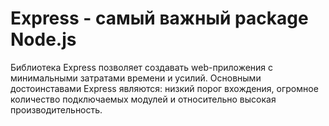 # Express - самый важный package Node.js

Библиотека Express позволяет создавать web-приложения с минимальными затратами времени и усилий. Основными достоинставами Express являются: низкий порог вхождения, огромное количество подключаемых модулей и относительно высокая производительность.
